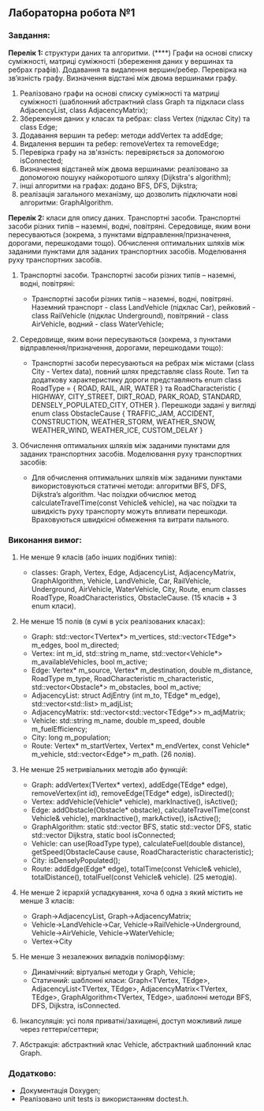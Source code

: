 ## **Лабораторна робота №1**

### **Завдання:**

**Перелік 1:** структури даних та алгоритми.
  (****) Графи на основі списку суміжності, матриці суміжності (збереження даних у вершинах та ребрах графів). Додавання та видалення вершин/ребер. Перевірка на зв’язність графу. Визначення відстані між двома вершинами графу. 

1. Реалізовано графи на основі списку суміжності та матриці суміжності
(шаблонний абстрактний class Graph та підкласи class AdjacencyList, class AdjacencyMatrix);
2. Збереження даних у класах та ребрах: class Vertex (підклас City) та class Edge;
3. Додавання вершин та ребер: методи addVertex та addEdge;
4. Видалення вершин та ребер: removeVertex та removeEdge;
5. Перевірка графу на зв'язність: перевіряється за допомогою isConnected;
6. Визначення відстаней між двома вершинами: реалізовано за допомогою пошуку
найкоротшого шляху (Dijkstra's algorithm);
7. інші алгоритми на графах: додано BFS, DFS, Dijkstra;
8. реалізація загального механізму, що дозволить підключати нові алгоритми: GraphAlgorithm.

**Перелік 2:** класи для опису даних.
  Транспортні засоби. Транспортні засоби різних типів – наземні, водні, повітряні. Середовище, яким вони пересуваються (зокрема, з пунктами відправлення/призначення, дорогами, перешкодами тощо). Обчислення оптимальних шляхів між заданими пунктами для заданих транспортних засобів. Моделювання руху транспортних засобів.

1. Транспортні засоби. Транспортні засоби різних типів – наземні, водні, повітряні:
   
    * Транспортні засоби різних типів – наземні, водні, повітряні.
Наземний транспорт - class LandVehicle (підклас Car), рейковий - class RailVehicle (підклас Underground), повітряний - class AirVehicle, водний - class WaterVehicle;

2. Середовище, яким вони пересуваються (зокрема, з пунктами відправлення/призначення, дорогами, перешкодами тощо):
    
    * Транспортні засоби пересуваються на ребрах між містами (class City - Vertex data), повний шлях представляє class Route.
Тип та додаткову характеристику дороги представляють enum class RoadType = { ROAD, RAIL, AIR, WATER } та RoadCharacteristic { HIGHWAY, CITY_STREET, DIRT_ROAD, PARK_ROAD, STANDARD, DENSELY_POPULATED_CITY, OTHER }.
Перешкоди задані у вигляді enum class ObstacleCause { TRAFFIC_JAM, ACCIDENT, CONSTRUCTION, WEATHER_STORM, WEATHER_SNOW, WEATHER_WIND, WEATHER_ICE, CUSTOM_DELAY }

3.  Обчислення оптимальних шляхів між заданими пунктами для заданих транспортних засобів. Моделювання руху транспортних засобів:

    * Для обчислення оптимальних шляхів між заданими пунктами використовуються статичні методи: алгоритми BFS, DFS, Dijkstra’s algorithm.
Час поїздки обчислює метод calculateTravelTime(const Vehicle& vehicle), на час поїздки та швидкість руху транспорту можуть впливати перешкоди. Враховуються швидкісні обмеження та витрати пального.


### **Виконання вимог:**

1. Не менше 9 класів (або інших подібних типів):
  
    * classes: Graph, Vertex, Edge, AdjacencyList, AdjacencyMatrix, GraphAlgorithm, Vehicle, LandVehicle, Car, RailVehicle, Underground, AirVehicle, WaterVehicle, City, Route, enum classes RoadType, RoadCharacteristics, ObstacleCause.
(15 класів + 3 enum класи).

2. Не менше 15 полів (в сумі в усіх реалізованих класах):

    * Graph: std::vector<TVertex*> m_vertices, std::vector<TEdge*> m_edges, bool m_directed;
    * Vertex: int m_id, std::string m_name, std::vector<Vehicle*> m_availableVehicles, bool m_active;
    * Edge: Vertex* m_source, Vertex* m_destination, double m_distance, RoadType m_type, RoadCharacteristic m_characteristic, std::vector<Obstacle*>   m_obstacles, bool m_active;
    * AdjacencyList: struct AdjEntry (int m_to, TEdge* m_edge), std::vector<std::list<AdjEntry>> m_adjList;
    * AdjacencyMatrix: std::vector<std::vector<TEdge*>> m_adjMatrix;
    * Vehicle: std::string m_name, double m_speed, double m_fuelEfficiency;
    * City: long m_population;
    * Route: Vertex* m_startVertex, Vertex* m_endVertex, const Vehicle* m_vehicle, std::vector<Edge*> m_path.
(26 полів).

3. Не менше 25 нетривіальних методів або функцій:
   
    * Graph: addVertex(TVertex* vertex), addEdge(TEdge* edge), removeVertex(int id), removeEdge(TEdge* edge), isDirected();
    * Vertex: addVehicle(Vehicle* vehicle), markInactive(), isActive();
    * Edge: addObstacle(Obstacle* obstacle), calculateTravelTime(const Vehicle& vehicle), markInactive(), markActive(), isActive();
    * GraphAlgorithm: static std::vector<int> BFS, static std::vector<int> DFS, static std::vector<double> Dijkstra, static bool isConnected;
    * Vehicle: can use(RoadType type), calculateFuel(double distance), getSpeed(ObstacleCause cause, RoadCharacteristic characteristic);
    * City: isDenselyPopulated();
    * Route: addEdge(Edge* edge), totalTime(const Vehicle& vehicle), totalDistance(), totalFuel(const Vehicle& vehicle).
(25 методів).

4. Не менше 2 ієрархій успадкування, хоча б одна з який містить не менше 3 класів:
  
    * Graph->AdjacencyList, Graph->AdjacencyMatrix;
    * Vehicle->LandVehicle->Car, Vehicle->RailVehicle->Underground, 
    Vehicle->AirVehicle, Vehicle->WaterVehicle;
    * Vertex->City

5. Не менше 3 незалежних випадків поліморфізму:
   
    * Динамічний: віртуальні методи у Graph, Vehicle;
    * Статичний: шаблонні класи: Graph<TVertex, TEdge>, AdjacencyList<TVertex, TEdge>, AdjacencyMatrix<TVertex, TEdge>, GraphAlgorithm<TVertex, TEdge>,
шаблонні методи BFS, DFS, Dijkstra, isConnected.

6. Інкапсуляція: усі поля приватні/захищені, доступ можливий лише через геттери/сеттери;
7. Абстракція: абстрактний клас Vehicle, абстрактний шаблонний клас Graph.


### **Додатково:**

  * Документація Doxygen;
  * Реалізовано unit tests із використанням doctest.h.
